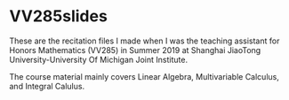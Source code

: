 # VV285slides
These are the recitation files I made when I was the teaching assistant
for Honors Mathematics (VV285) in Summer 2019 at Shanghai JiaoTong 
University-University Of Michigan Joint Institute.

The course material mainly covers Linear Algebra, Multivariable Calculus, 
and Integral Calulus.
